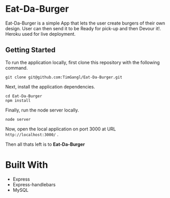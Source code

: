 # Eat-Da-Burger
Eat-Da-Burger is a simple App that lets the user create burgers of their own design. User can then send it to be Ready for pick-up and then Devour it!. Heroku used for live deployment. 

## Getting Started
To run the application locally, first clone this repository with the following command.

```
git clone git@github.com:TimGangl/Eat-Da-Burger.git
```
Next, install the application dependencies.

``` 
cd Eat-Da-Burger 
npm install 
```
Finally, run the node server locally.

```
node server
```
Now, open the local application on port 3000 at URL `http://localhost:3000/` .

Then all thats left is to **Eat-Da-Burger**

# Built With
* Express
* Express-handlebars
* MySQL

